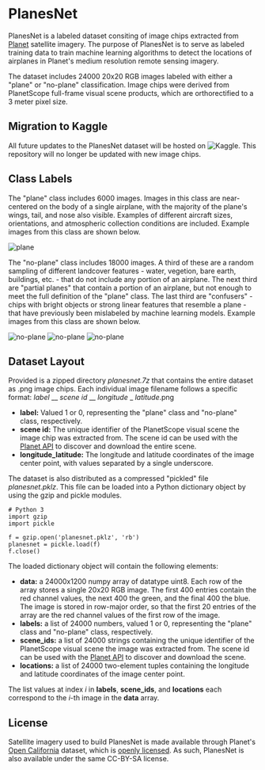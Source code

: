 # PlanesNet
PlanesNet is a labeled dataset consiting of image chips extracted from [Planet](https://www.planet.com/) satellite imagery. The purpose of PlanesNet is to serve as labeled training data to train machine learning algorithms to detect the locations of airplanes in Planet's medium resolution remote sensing imagery. 

The dataset includes 24000 20x20 RGB images labeled with either a "plane" or "no-plane" classification. Image chips were derived from PlanetScope full-frame visual scene products, which are orthorectified to a 3 meter pixel size. 

## Migration to Kaggle
All future updates to the PlanesNet dataset will be hosted on ![Kaggle](https://www.kaggle.com/rhammell/planesnet). This repository will no longer be updated with new image chips.

## Class Labels   
The "plane" class includes 6000 images. Images in this class are near-centered on the body of a single airplane, with the majority of the plane's wings, tail, and nose also visible. Examples of different aircraft sizes, orientations, and atmospheric collection conditions are included. Example images from this class are shown below. 

![plane](http://i.imgur.com/SkimtmU.png)

The "no-plane" class includes 18000 images. A third of these are a random sampling of different landcover features - water, vegetion, bare earth, buildings, etc. - that do not include any portion of an airplane. The next third are "partial planes" that contain a portion of an airplane, but not enough to meet the full definition of the "plane" class. The last third are "confusers" - chips with bright objects or strong linear features that resemble a plane - that have previously been mislabeled by machine learning models.  Example images from this class are shown below.

![no-plane](http://i.imgur.com/9mxE7Ca.png)
![no-plane](http://i.imgur.com/81eOBRz.png)
![no-plane](http://i.imgur.com/maoIpdS.png)

## Dataset Layout
Provided is a zipped directory *planesnet.7z* that contains the entire dataset as .png image chips. Each individual image filename follows a specific format: *label* __ *scene id* __ *longitude* _ *latitude*.png

- **label:** Valued 1 or 0, representing the "plane" class and "no-plane" class, respectively. 
- **scene id:** The unique identifier of the PlanetScope visual scene the image chip was extracted from. The scene id can be used with the [Planet API](https://www.planet.com/docs/reference/data-api/) to discover and download the entire scene.
- **longitude_latitude:** The longitude and latitude coordinates of the image center point, with values separated by a single underscore. 

The dataset is also distributed as a compressed "pickled" file *planesnet.pklz*. This file can be loaded into a Python dictionary object by using the gzip and pickle modules.

```pyton
# Python 3
import gzip
import pickle
    
f = gzip.open('planesnet.pklz', 'rb')
planesnet = pickle.load(f)
f.close()
```   
The loaded dictionary object will contain the following elements: 

- **data:** a 24000x1200 numpy array of datatype uint8. Each row of the array stores a single 20x20 RGB image. The first 400 entries contain the red channel values, the next 400 the green, and the final 400 the blue. The image is stored in row-major order, so that the first 20 entries of the array are the red channel values of the first row of the image.
- **labels:** a list of 24000 numbers, valued 1 or 0, representing the "plane" class and "no-plane" class, respectively.
- **scene_ids:** a list of 24000 strings containing the unique identifier of the PlanetScope visual scene the image was extracted from. The scene id can be used with the [Planet API](https://www.planet.com/docs/reference/data-api/) to discover and download the scene.
- **locations:** a list of 24000 two-element tuples containing the longitude and latitude coordinates of the image center point.

The list values at index *i* in **labels**, **scene_ids**, and **locations** each correspond to the *i*-th image in the **data** array.

## License
Satellite imagery used to build PlanesNet is made available through Planet's [Open California](https://www.planet.com/products/open-california/) dataset, which is [openly licensed](https://creativecommons.org/licenses/by-sa/4.0/). As such, PlanesNet is also available under the same CC-BY-SA license.
